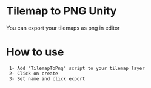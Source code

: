 # Tilemap to PNG Unity
 You can export your tilemaps as png in editor

# How to use
```
 1- Add "TilemapToPng" script to your tilemap layer
 2- Click on create
 3- Set name and click export
 ```
 
